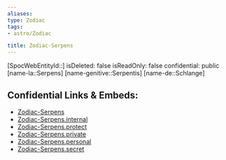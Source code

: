 ```yaml
---
aliases: 
type: Zodiac
tags:
- astro/Zodiac

title: Zodiac-Serpens
---
```

[SpocWebEntityId::]
isDeleted: false
isReadOnly: false
confidential: public
[name-la::Serpens]
[name-genitive::Serpentis]
[name-de::Schlange]


## Confidential Links & Embeds: 
- [Zodiac-Serpens](../../../_public/astro/Zodiac/Zodiac-Serpens.md) 
- [Zodiac-Serpens.internal](../../../_internal/astro/Zodiac/Zodiac-Serpens.internal.md) 
- [Zodiac-Serpens.protect](../../../_protect/astro/Zodiac/Zodiac-Serpens.protect.md) 
- [Zodiac-Serpens.private](../../../_private/astro/Zodiac/Zodiac-Serpens.private.md) 
- [Zodiac-Serpens.personal](../../../_personal/astro/Zodiac/Zodiac-Serpens.personal.md) 
- [Zodiac-Serpens.secret](../../../_secret/astro/Zodiac/Zodiac-Serpens.secret.md) 
